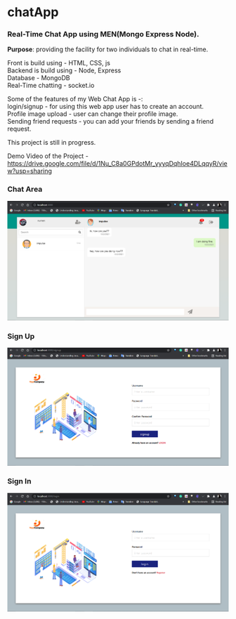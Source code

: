 # chatApp

<h3>Real-Time Chat App using MEN(Mongo Express Node).</h3>

<b>Purpose</b>: providing the facility for two individuals to chat in real-time.

Front is build using - HTML, CSS, js</br>
Backend is build using - Node, Express</br>
Database - MongoDB</br>
Real-Time chatting - socket.io</br>

Some of the features of my Web Chat App is -:</br>
login/signup - for using this web app user has to create an account.</br>
Profile image upload - user can change their profile image.</br>
Sending friend requests - you can add your friends by sending a friend request.</br>

This project is still in progress.



Demo Video of the Project - https://drive.google.com/file/d/1Nu_C8a0GPdotMr_yyyqDqhIoe4DLqqyR/view?usp=sharing

<h3>Chat Area</h3>

![Chat Area](https://github.com/iabhishek15/WebsiteImage/blob/main/chat.png)

<h3>Sign Up</h3>

![sign Up](https://github.com/iabhishek15/WebsiteImage/blob/main/signUpChat.png)

<h3>Sign In</h3>

![sign In](https://github.com/iabhishek15/WebsiteImage/blob/main/SingInChat.png)

